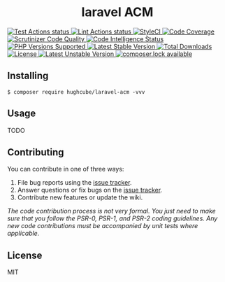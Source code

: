 <h1 align="center"> laravel ACM </h1>

<p>
    <a href="https://github.com/hughcube-php/laravel-ACM/actions?query=workflow%3ATest">
        <img src="https://github.com/hughcube-php/laravel-ACM/workflows/Test/badge.svg" alt="Test Actions status">
    </a>
    <a href="https://github.com/hughcube-php/laravel-ACM/actions?query=workflow%3ALint">
        <img src="https://github.com/hughcube-php/laravel-ACM/workflows/Lint/badge.svg" alt="Lint Actions status">
    </a>
    <a href="https://styleci.io/repos/377066491">
        <img src="https://github.styleci.io/repos/377066491/shield?branch=master" alt="StyleCI">
    </a>
    <a href="https://scrutinizer-ci.com/g/hughcube-php/laravel-ACM/?branch=master">
        <img src="https://scrutinizer-ci.com/g/hughcube-php/laravel-ACM/badges/coverage.png?b=master" alt="Code Coverage">
    </a>
    <a href="https://scrutinizer-ci.com/g/hughcube-php/laravel-ACM/?branch=master">
        <img src="https://scrutinizer-ci.com/g/hughcube-php/laravel-ACM/badges/quality-score.png?b=master" alt="Scrutinizer Code Quality">
    </a> 
    <a href="https://scrutinizer-ci.com/g/hughcube-php/laravel-ACM/?branch=master">
        <img src="https://scrutinizer-ci.com/g/hughcube-php/laravel-ACM/badges/code-intelligence.svg?b=master" alt="Code Intelligence Status">
    </a>        
    <a href="https://github.com/hughcube-php/laravel-ACM">
        <img src="https://img.shields.io/badge/php-%3E%3D%207.0-8892BF.svg" alt="PHP Versions Supported">
    </a>
    <a href="https://packagist.org/packages/hughcube/laravel-ACM">
        <img src="https://poser.pugx.org/hughcube-php/laravel-ACM/version" alt="Latest Stable Version">
    </a>
    <a href="https://packagist.org/packages/hughcube/laravel-ACM">
        <img src="https://poser.pugx.org/hughcube-php/laravel-ACM/downloads" alt="Total Downloads">
    </a>
    <a href="https://github.com/hughcube-php/laravel-ACM/blob/master/LICENSE">
        <img src="https://img.shields.io/badge/license-MIT-428f7e.svg" alt="License">
    </a>
    <a href="https://packagist.org/packages/hughcube/laravel-ACM">
        <img src="https://poser.pugx.org/hughcube-php/laravel-ACM/v/unstable" alt="Latest Unstable Version">
    </a>
    <a href="https://packagist.org/packages/hughcube/laravel-ACM">
        <img src="https://poser.pugx.org/hughcube-php/laravel-ACM/composerlock" alt="composer.lock available">
    </a>
</p>

## Installing

```shell
$ composer require hughcube/laravel-acm -vvv
```

## Usage

TODO

## Contributing

You can contribute in one of three ways:

1. File bug reports using the [issue tracker](https://github.com/hughcube-php/package/issues).
2. Answer questions or fix bugs on the [issue tracker](https://github.com/hughcube-php/package/issues).
3. Contribute new features or update the wiki.

_The code contribution process is not very formal. You just need to make sure that you follow the PSR-0, PSR-1, and PSR-2 coding guidelines. Any new code contributions must be accompanied by unit tests where applicable._

## License

MIT
